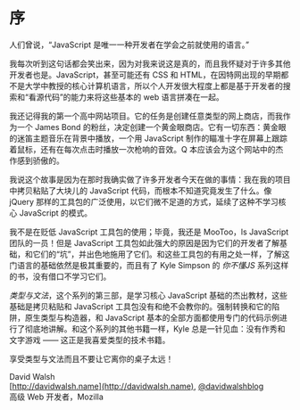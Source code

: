 # 序

人们曾说，“JavaScript 是唯一一种开发者在学会之前就使用的语言。”

我每次听到这句话都会笑出来，因为对我来说这是真的，而且我怀疑对于许多其他开发者也是。JavaScript，甚至可能还有 CSS 和 HTML，在因特网出现的早期都不是大学中教授的核心计算机语言，所以个人开发很大程度上都是基于开发者的搜索和“看源代码”的能力来将这些基本的 web 语言拼凑在一起。

我还记得我的第一个高中网站项目。它的任务是创建任意类型的网上商店，而我作为一个 James Bond 的粉丝，决定创建一个黄金眼商店。它有一切东西：黄金眼的迷笛主题音乐在背景中播放，一个用 JavaScript 制作的瞄准十字在屏幕上跟踪着鼠标，还有在每次点击时播放一次枪响的音效。Q 本应该会为这个网站中的杰作感到骄傲的。

我说这个故事是因为在那时我确实做了许多开发者今天在做的事情：我在我的项目中拷贝粘贴了大块儿的 JavaScript 代码，而根本不知道究竟发生了什么。像 jQuery 那样的工具包的广泛使用，以它们微不足道的方式，延续了这种不学习核心 JavaScript 的模式。

我不是在贬低 JavaScript 工具包的使用；毕竟，我还是 MooToo，ls JavaScript 团队的一员！但是 JavaScript 工具包如此强大的原因是因为它们的开发者了解基础，和它们的“坑”，并出色地施用了它们。和这些工具包的有用之处一样，了解这门语言的基础依然是极其重要的，而且有了 Kyle Simpson 的 *你不懂JS* 系列这样的书，没有借口不学习它们。

*类型与文法*，这个系列的第三部，是学习核心 JavaScript 基础的杰出教材，这些基础是拷贝粘贴和 JavaScript 工具包没有和绝不会教你的。强制转换和它的陷阱，原生类型与构造器，和 JavaScript 基本的全部方面都使用专门的代码示例进行了彻底地讲解。和这个系列的其他书籍一样，Kyle 总是一针见血：没有作秀和文字游戏 —— 这正是我喜爱类型的技术书籍。

享受类型与文法而且不要让它离你的桌子太远！

David Walsh<br>
[http://davidwalsh.name](http://davidwalsh.name), [@davidwalshblog](http://twitter.com/davidwalshblog)<br>
高级 Web 开发者，Mozilla
